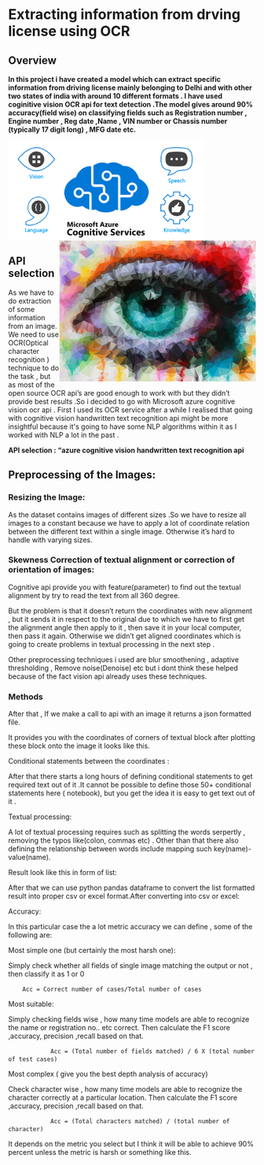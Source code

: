 # Extracting information from drving license using OCR
## Overview
<b>In this project i have created a model which can extract specific information from driving license mainly belonging to Delhi and with other two states of india with around 10 different formats . I have used coginitive vision OCR api for text detection .The model gives around 90% accuracy(field wise) on classifying fields such as Registration number , Engine number , Reg date ,Name , VIN number or Chassis number (typically 17 digit long) , MFG date etc.</b>

<img src="images/coginitive.png" width=400>
<img src="images/coginitive.jpg" align= right width=400>


## API selection
As we have to do extraction of some information from an image. We need to use OCR(Optical character recognition ) technique to do the task , but as most of the open source OCR api’s are good enough to work with but they didn’t provide best results .So i decided to go with Microsoft azure cognitive vision ocr api  . First I used its OCR service after a while I realised that going with cognitive vision handwritten text recognition api might be more insightful because it's going to have some NLP algorithms within it as I worked with NLP a lot in the past .

<b> API selection : “azure cognitive vision handwritten text recognition api </b>

## Preprocessing of the Images:

### Resizing the Image:

As the dataset contains images of different sizes .So we have to resize all images to a constant because we have to apply a lot of coordinate relation between the different text within a single image. Otherwise it’s hard to handle with varying sizes.  

### Skewness Correction of textual alignment or correction of orientation of images:

Cognitive api provide you with feature(parameter) to find out the textual alignment by try to read the text from all 360 degree.

But the problem is that it doesn’t return the coordinates with new alignment , but it sends it in respect to the original due to which we have to first get the alignment angle then apply to it , then save it in your local computer, then pass it again. Otherwise we didn’t get aligned coordinates which is going to create problems in textual processing in the next step .

Other preprocessing techniques i used are blur smoothening , adaptive thresholding ,  Remove noise(Denoise) etc but i dont think these helped because of the fact vision api already uses these techniques.


### Methods

After that , If we make a call to api with an image it returns a json formatted file.

It provides you with the coordinates of corners of textual block  after plotting these block onto the image it looks like this.


Conditional statements between the coordinates :


After that there starts a long hours of defining conditional statements to get required text out of it .It cannot be possible to define those 50+ conditional statements here ( notebook), but you get the idea it is easy to get text out of it .


Textual processing:


A lot of textual processing requires such as splitting the words serpertly , removing the typos like(colon, commas etc) . Other than that there also defining the relationship between words include mapping such key(name)-value(name).


Result look like this in form of list:


After that we can use python pandas dataframe to convert the list formatted result into proper csv or excel format.After converting into csv or excel:


Accuracy:

In this particular case the a lot metric accuracy we can define , some of the following are:


Most simple one (but certainly the most harsh one):

Simply check whether all fields of single image matching the output or not , then classify it as 1 or 0

        

        Acc = Correct number of cases/Total number of cases

                



Most suitable:

Simply checking fields wise , how many time models are able to recognize the name or registration no.. etc correct. Then calculate the F1 score ,accuracy, precision ,recall based on that.

                

                Acc = (Total number of fields matched) / 6 X (total number of test cases)


Most complex ( give you the best depth analysis of accuracy)

Check character wise  , how many time models are able to recognize the character correctly at a particular location. Then calculate the F1 score ,accuracy, precision ,recall based on that.


                Acc = (Total characters matched) / (total number of character)

                



It depends on the metric you select but I think it will be able to achieve  90% percent unless the metric is harsh or  something like this.










